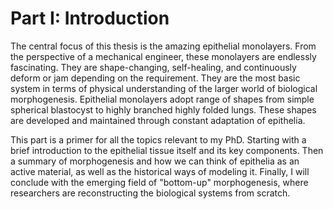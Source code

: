 # Part I: Introduction

The central focus of this thesis is the amazing epithelial monolayers. From the perspective of a mechanical engineer, these monolayers are endlessly fascinating. They are shape-changing, self-healing, and continuously deform or jam depending on the requirement. They are the most basic system in terms of physical understanding of the larger world of biological morphogenesis. Epithelial monolayers adopt range of shapes from simple spherical blastocyst to highly branched highly folded lungs. These shapes are developed and maintained through constant adaptation of epithelia.

This part is a primer for all the topics relevant to my PhD. Starting with a brief introduction to the epithelial tissue itself and its key components. Then a summary of morphogenesis and how we can think of epithelia as an active material, as well as the historical ways of modeling it. Finally, I will conclude with the emerging field of "bottom-up" morphogenesis, where researchers are reconstructing the biological systems from scratch.
